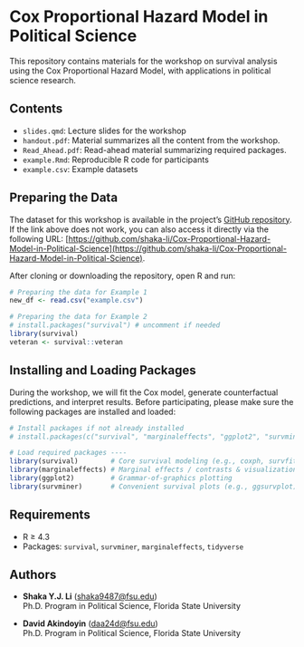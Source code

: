# Cox Proportional Hazard Model in Political Science

This repository contains materials for the workshop on survival analysis using the Cox Proportional Hazard Model, with applications in political science research.

## Contents
- `slides.qmd`: Lecture slides for the workshop  
- `handout.pdf`: Material summarizes all the content from the workshop. 
- `Read_Ahead.pdf`: Read-ahead material summarizing required packages. 
- `example.Rmd`: Reproducible R code for participants  
- `example.csv`: Example datasets  

## Preparing the Data
The dataset for this workshop is available in the project’s [GitHub repository](https://github.com/shaka-li/Cox-Proportional-Hazard-Model-in-Political-Science). If the link above does not work, you can also access it directly via the following URL: [https://github.com/shaka-li/Cox-Proportional-Hazard-Model-in-Political-Science](https://github.com/shaka-li/Cox-Proportional-Hazard-Model-in-Political-Science).

After cloning or downloading the repository, open R and run:

~~~r
# Preparing the data for Example 1
new_df <- read.csv("example.csv")

# Preparing the data for Example 2
# install.packages("survival") # uncomment if needed
library(survival)
veteran <- survival::veteran
~~~

[^repo-url]: https://github.com/shaka-li/Cox-Proportional-Hazard-Model-in-Political-Science

## Installing and Loading Packages
During the workshop, we will fit the Cox model, generate counterfactual predictions, and interpret results. Before participating, please make sure the following packages are installed and loaded:

~~~r
# Install packages if not already installed
# install.packages(c("survival", "marginaleffects", "ggplot2", "survminer"))

# Load required packages ----
library(survival)        # Core survival modeling (e.g., coxph, survfit)
library(marginaleffects) # Marginal effects / contrasts & visualization
library(ggplot2)         # Grammar-of-graphics plotting
library(survminer)       # Convenient survival plots (e.g., ggsurvplot)
~~~

## Requirements
- R ≥ 4.3  
- Packages: `survival`, `survminer`, `marginaleffects`, `tidyverse`  

## Authors
- **Shaka Y.J. Li** ([shaka9487@fsu.edu](mailto:shaka9487@fsu.edu))  
  Ph.D. Program in Political Science, Florida State University  

- **David Akindoyin** ([daa24d@fsu.edu](mailto:daa24d@fsu.edu))  
  Ph.D. Program in Political Science, Florida State University


